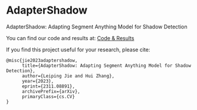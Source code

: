 # AdapterShadow

AdapterShadow: Adapting Segment Anything Model for Shadow Detection

You can find our code and results at:
[Code & Results](https://drive.google.com/drive/folders/1vpETQm5TMFkC7frHi8y83q5hxxq4vY3M?usp=sharing)

If you find this project useful for your research, please cite:
```
@misc{jie2023adaptershadow,
      title={AdapterShadow: Adapting Segment Anything Model for Shadow Detection}, 
      author={Leiping Jie and Hui Zhang},
      year={2023},
      eprint={2311.08891},
      archivePrefix={arXiv},
      primaryClass={cs.CV}
}
```
